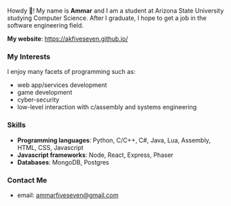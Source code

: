 Howdy 🤠! My name is **Ammar** and I am a student at Arizona State University studying Computer Science. After I graduate, I hope to get a job in the software engineering field.

**My website**: https://akfiveseven.github.io/

### My Interests

I enjoy many facets of programming such as: 

- web app/services development
- game development
- cyber-security
- low-level interaction with c/assembly and systems engineering

### Skills

- **Programming languages**: Python, C/C++, C#, Java, Lua, Assembly, HTML, CSS, Javascript
- **Javascript frameworks**: Node, React, Express, Phaser
- **Databases**: MongoDB, Postgres

### Contact Me

- email:    ammarfiveseven@gmail.com
